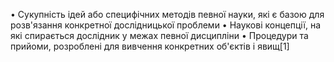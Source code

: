 • Сукупність ідей або специфічних методів певної науки, які є базою для
розв'язання конкретної дослідницької проблеми
• Наукові концепції, на які спирається дослідник у межах певної дисципліни
• Процедури та прийоми, розроблені для вивчення конкретних об'єктів і явищ[1]